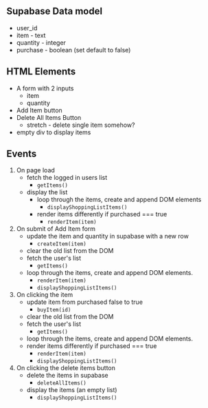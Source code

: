 ## Supabase Data model
  - user_id
  - item - text
  - quantity - integer
  - purchase - boolean (set default to false)

## HTML Elements
  - A form with 2 inputs
    * item
    * quantity
  - Add Item button
  - Delete All Items Button
    * stretch - delete single item somehow?
  - empty div to display items

## Events
1. On page load 
    * fetch the logged in users list 
        - `getItems()`
    * display the list
        - loop through the items, create and append DOM elements 
          - `displayShoppingListItems()`
        - render items differently if purchased === true 
          - `renderItem(item)`
2. On submit of Add Item form 
    * update the item and quantity in supabase with a new row
       - `createItem(item)`
    * clear the old list from the DOM
    * fetch the user's list
        - `getItems()`
    * loop through the items, create and append DOM elements.
        - `renderItem(item)`
        - `displayShoppingListItems()`
3. On clicking the item
    * update item from purchased false to true
        - `buyItem(id)`
    * clear the old list from the DOM
    * fetch the user's list
        - `getItems()`
    * loop through the items, create and append DOM elements.
    * render items differently if purchased === true
        - `renderItem(item)`
        - `displayShoppingListItems()`
4. On clicking the delete items button
    * delete the items in supabase
        - `deleteAllItems()`
    * display the items (an empty list)
        - `displayShoppingListItems()`


  

